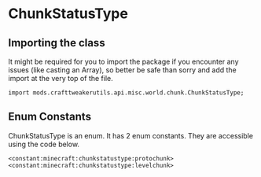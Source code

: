 # ChunkStatusType

## Importing the class

It might be required for you to import the package if you encounter any issues (like casting an Array), so better be safe than sorry and add the import at the very top of the file.
```zenscript
import mods.crafttweakerutils.api.misc.world.chunk.ChunkStatusType;
```


## Enum Constants

ChunkStatusType is an enum. It has 2 enum constants. They are accessible using the code below.

```zenscript
<constant:minecraft:chunkstatustype:protochunk>
<constant:minecraft:chunkstatustype:levelchunk>
```

